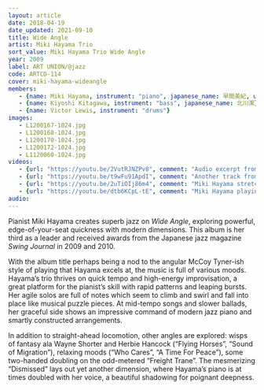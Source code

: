 ```yaml
---
layout: article
date: 2018-04-19
date_updated: 2021-09-10
title: Wide Angle
artist: Miki Hayama Trio
sort_value: Miki Hayama Trio Wide Angle
year: 2009
label: ART UNION/@jazz
code: ARTCD-114
cover: miki-hayama-wideangle
members:
   - {name: Miki Hayama, instrument: "piano", japanese_name: 早間美紀, url: "http://www.mikihayama.com/"}
   - {name: Kiyoshi Kitagawa, instrument: "bass", japanese_name: 北川潔}
   - {name: Victor Lewis, instrument: "drums"}
images:
   - L1200167-1024.jpg
   - L1200168-1024.jpg
   - L1200170-1024.jpg
   - L1200172-1024.jpg
   - L1120060-1024.jpg
videos: 
   - {url: "https://youtu.be/2VutRJNZPv8", comment: "Audio excerpt from the first track on the album, “What’s Next?”"}
   - {url: "https://youtu.be/t9wFu91ApdI", comment: "Another track from the album, Tommy Flanagan’s “Freight Trane”"}
   - {url: "https://youtu.be/2uTiOIj86m4", comment: "Miki Hayama stretches out in this video from 2008 at a live bar in Tokyo playing the jazz standard “There Is No Greater Love”"}
   - {url: "https://youtu.be/dtb6KCpL-tE", comment: "Miki Hayama playing a live version of “Horizon”, another highlight on this album"}
audio:
---
```

Pianist Miki Hayama creates superb jazz on *Wide Angle*, exploring powerful, edge-of-your-seat quickness with modern dimensions. This album is her third as a leader and received awards from the Japanese jazz magazine *Swing Journal* in 2009 and 2010.

With the album title perhaps being a nod to the angular McCoy Tyner-ish style of playing that Hayama excels at, the music is full of various moods. Hayama’s trio thrives on quick tempo and high-energy improvisation, a great platform for the pianist’s skill with rapid patterns and leaping bursts. Her agile solos are full of notes which seem to climb and swirl and fall into place like musical puzzle pieces. At mid-tempo songs and slower ballads, her graceful side shows an impressive command of modern jazz piano and smartly constructed arrangements.

In addition to straight-ahead locomotion, other angles are explored: wisps of fantasy ala Wayne Shorter and Herbie Hancock (“Flying Horses”, “Sound of Migration”), relaxing moods (“Who Cares”, “A Time For Peace”), some two-handed doubling on the odd-metered “Freight Trane”. The mesmerizing “Dismissed” lays out yet another dimension, where Hayama’s piano is at times doubled with her voice, a beautiful shadowing for poignant deepness.
